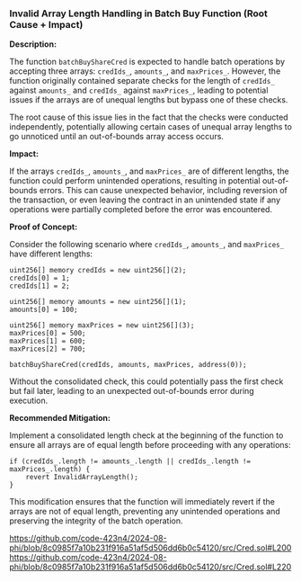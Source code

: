 


###  Invalid Array Length Handling in Batch Buy Function (Root Cause + Impact)

**Description:**

The function `batchBuyShareCred` is expected to handle batch operations by accepting three arrays: `credIds_`, `amounts_`, and `maxPrices_`. However, the function originally contained separate checks for the length of `credIds_` against `amounts_` and `credIds_` against `maxPrices_`, leading to potential issues if the arrays are of unequal lengths but bypass one of these checks.

The root cause of this issue lies in the fact that the checks were conducted independently, potentially allowing certain cases of unequal array lengths to go unnoticed until an out-of-bounds array access occurs.

**Impact:**

If the arrays `credIds_`, `amounts_`, and `maxPrices_` are of different lengths, the function could perform unintended operations, resulting in potential out-of-bounds errors. This can cause unexpected behavior, including reversion of the transaction, or even leaving the contract in an unintended state if any operations were partially completed before the error was encountered.

**Proof of Concept:**

Consider the following scenario where `credIds_`, `amounts_`, and `maxPrices_` have different lengths:

```solidity
uint256[] memory credIds = new uint256[](2);
credIds[0] = 1;
credIds[1] = 2;

uint256[] memory amounts = new uint256[](1);
amounts[0] = 100;

uint256[] memory maxPrices = new uint256[](3);
maxPrices[0] = 500;
maxPrices[1] = 600;
maxPrices[2] = 700;

batchBuyShareCred(credIds, amounts, maxPrices, address(0));
```

Without the consolidated check, this could potentially pass the first check but fail later, leading to an unexpected out-of-bounds error during execution.

**Recommended Mitigation:**

Implement a consolidated length check at the beginning of the function to ensure all arrays are of equal length before proceeding with any operations:

```solidity
if (credIds_.length != amounts_.length || credIds_.length != maxPrices_.length) {
    revert InvalidArrayLength();
}
```

This modification ensures that the function will immediately revert if the arrays are not of equal length, preventing any unintended operations and preserving the integrity of the batch operation.

https://github.com/code-423n4/2024-08-phi/blob/8c0985f7a10b231f916a51af5d506dd6b0c54120/src/Cred.sol#L200
https://github.com/code-423n4/2024-08-phi/blob/8c0985f7a10b231f916a51af5d506dd6b0c54120/src/Cred.sol#L220